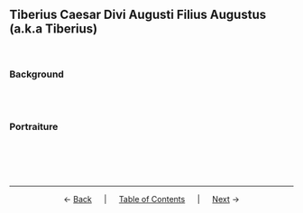 ## Tiberius Caesar Divi Augusti Filius Augustus (a.k.a Tiberius)
<br>

### Background

<br><br>

### Portraiture
<br>
<p align="center"></p>

<br><br>

---
<p align="center">
← <a href="augustus.md">Back</a> &emsp; | &emsp; <a href="../readme.md">Table of Contents</a> &emsp; | &emsp; <a href="caligula.md">Next</a> →
</p>